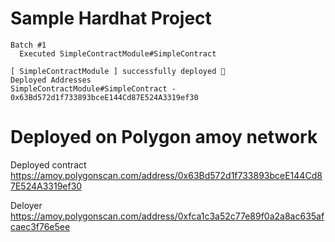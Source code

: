 # Sample Hardhat Project

```shell
Batch #1
  Executed SimpleContractModule#SimpleContract

[ SimpleContractModule ] successfully deployed 🚀
Deployed Addresses
SimpleContractModule#SimpleContract - 0x63Bd572d1f733893bceE144Cd87E524A3319ef30
```

# Deployed on Polygon amoy network
Deployed contract
https://amoy.polygonscan.com/address/0x63Bd572d1f733893bceE144Cd87E524A3319ef30

Deloyer
https://amoy.polygonscan.com/address/0xfca1c3a52c77e89f0a2a8ac635afcaec3f76e5ee

